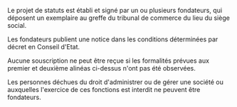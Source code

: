   
 Le projet de statuts est établi et signé par un ou plusieurs fondateurs, qui déposent un exemplaire au greffe du tribunal de commerce du lieu du siège social.  

  
 Les fondateurs publient une notice dans les conditions déterminées par décret en Conseil d'Etat.  

  
 Aucune souscription ne peut être reçue si les formalités prévues aux premier et deuxième alinéas ci-dessus n'ont pas été observées.  

  
 Les personnes déchues du droit d'administrer ou de gérer une société ou auxquelles l'exercice de ces fonctions est interdit ne peuvent être fondateurs.  
